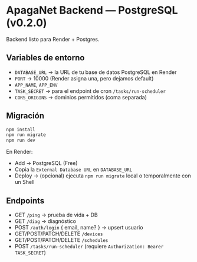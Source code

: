 # ApagaNet Backend — PostgreSQL (v0.2.0)

Backend listo para Render + Postgres.

## Variables de entorno
- `DATABASE_URL` → la URL de tu base de datos PostgreSQL en Render
- `PORT` → 10000 (Render asigna una, pero dejamos default)
- `APP_NAME`, `APP_ENV`
- `TASK_SECRET` → para el endpoint de cron `/tasks/run-scheduler`
- `CORS_ORIGINS` → dominios permitidos (coma separada)

## Migración
```bash
npm install
npm run migrate
npm run dev
```

En Render:
- Add → PostgreSQL (Free)
- Copia la `External Database URL` en `DATABASE_URL`
- Deploy → (opcional) ejecuta `npm run migrate` local o temporalmente con un Shell

## Endpoints
- GET `/ping`  → prueba de vida + DB
- GET `/diag`  → diagnóstico
- POST `/auth/login` { email, name? } → upsert usuario
- GET/POST/PATCH/DELETE `/devices`
- GET/POST/PATCH/DELETE `/schedules`
- POST `/tasks/run-scheduler` (requiere `Authorization: Bearer TASK_SECRET`)
